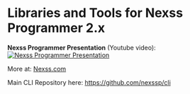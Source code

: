 # Libraries and Tools for Nexss Programmer 2.x

**Nexss Programmer Presentation** (Youtube video):  
[![Nexss Programmer Presentation](https://img.youtube.com/vi/vs2tXMrZzzs/0.jpg)](https://www.youtube.com/watch?v=vs2tXMrZzzs)

More at: [Nexss.com](https://nexss.com)

Main CLI Repository here: <https://github.com/nexssp/cli>
